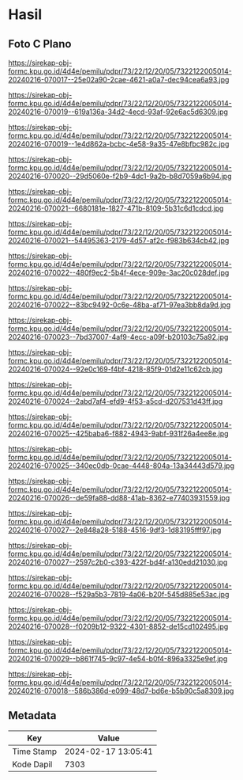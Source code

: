 # Hasil

## Foto C Plano

https://sirekap-obj-formc.kpu.go.id/4d4e/pemilu/pdpr/73/22/12/20/05/7322122005014-20240216-070017--25e02a90-2cae-4621-a0a7-dec94cea6a93.jpg

https://sirekap-obj-formc.kpu.go.id/4d4e/pemilu/pdpr/73/22/12/20/05/7322122005014-20240216-070019--619a136a-34d2-4ecd-93af-92e6ac5d6309.jpg

https://sirekap-obj-formc.kpu.go.id/4d4e/pemilu/pdpr/73/22/12/20/05/7322122005014-20240216-070019--1e4d862a-bcbc-4e58-9a35-47e8bfbc982c.jpg

https://sirekap-obj-formc.kpu.go.id/4d4e/pemilu/pdpr/73/22/12/20/05/7322122005014-20240216-070020--29d5060e-f2b9-4dc1-9a2b-b8d7059a6b94.jpg

https://sirekap-obj-formc.kpu.go.id/4d4e/pemilu/pdpr/73/22/12/20/05/7322122005014-20240216-070021--6680181e-1827-471b-8109-5b31c6d1cdcd.jpg

https://sirekap-obj-formc.kpu.go.id/4d4e/pemilu/pdpr/73/22/12/20/05/7322122005014-20240216-070021--54495363-2179-4d57-af2c-f983b634cb42.jpg

https://sirekap-obj-formc.kpu.go.id/4d4e/pemilu/pdpr/73/22/12/20/05/7322122005014-20240216-070022--480f9ec2-5b4f-4ece-909e-3ac20c028def.jpg

https://sirekap-obj-formc.kpu.go.id/4d4e/pemilu/pdpr/73/22/12/20/05/7322122005014-20240216-070022--83bc9492-0c6e-48ba-af71-97ea3bb8da9d.jpg

https://sirekap-obj-formc.kpu.go.id/4d4e/pemilu/pdpr/73/22/12/20/05/7322122005014-20240216-070023--7bd37007-4af9-4ecc-a09f-b20103c75a92.jpg

https://sirekap-obj-formc.kpu.go.id/4d4e/pemilu/pdpr/73/22/12/20/05/7322122005014-20240216-070024--92e0c169-f4bf-4218-85f9-01d2e11c62cb.jpg

https://sirekap-obj-formc.kpu.go.id/4d4e/pemilu/pdpr/73/22/12/20/05/7322122005014-20240216-070024--2abd7af4-efd9-4f53-a5cd-d207531d43ff.jpg

https://sirekap-obj-formc.kpu.go.id/4d4e/pemilu/pdpr/73/22/12/20/05/7322122005014-20240216-070025--425baba6-f882-4943-9abf-931f26a4ee8e.jpg

https://sirekap-obj-formc.kpu.go.id/4d4e/pemilu/pdpr/73/22/12/20/05/7322122005014-20240216-070025--340ec0db-0cae-4448-804a-13a34443d579.jpg

https://sirekap-obj-formc.kpu.go.id/4d4e/pemilu/pdpr/73/22/12/20/05/7322122005014-20240216-070026--de59fa88-dd88-41ab-8362-e77403931559.jpg

https://sirekap-obj-formc.kpu.go.id/4d4e/pemilu/pdpr/73/22/12/20/05/7322122005014-20240216-070027--2e848a28-5188-4516-9df3-1d83195fff97.jpg

https://sirekap-obj-formc.kpu.go.id/4d4e/pemilu/pdpr/73/22/12/20/05/7322122005014-20240216-070027--2597c2b0-c393-422f-bd4f-a130edd21030.jpg

https://sirekap-obj-formc.kpu.go.id/4d4e/pemilu/pdpr/73/22/12/20/05/7322122005014-20240216-070028--f529a5b3-7819-4a06-b20f-545d885e53ac.jpg

https://sirekap-obj-formc.kpu.go.id/4d4e/pemilu/pdpr/73/22/12/20/05/7322122005014-20240216-070028--f0209b12-9322-4301-8852-de15cd102495.jpg

https://sirekap-obj-formc.kpu.go.id/4d4e/pemilu/pdpr/73/22/12/20/05/7322122005014-20240216-070029--b861f745-9c97-4e54-b0f4-896a3325e9ef.jpg

https://sirekap-obj-formc.kpu.go.id/4d4e/pemilu/pdpr/73/22/12/20/05/7322122005014-20240216-070018--586b386d-e099-48d7-bd6e-b5b90c5a8309.jpg


## Metadata

| Key        | Value               |
| ---------- | ------------------- |
| Time Stamp | 2024-02-17 13:05:41 |
| Kode Dapil | 7303                |



